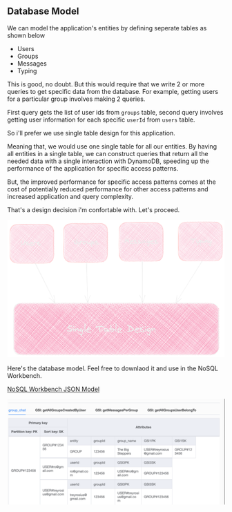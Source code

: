 ## Database Model

We can model the application's entities by defining seperate tables as shown below

- Users
- Groups
- Messages
- Typing

This is good, no doubt. But this would require that we write 2 or more queries to get specific data from the database.
For example, getting users for a particular group involves making 2 queries.

First query gets the list of user ids from `groups` table, second query involves getting user information for each specific `userId` from `users` table.

So i'll prefer we use single table design for this application.

Meaning that, we would use one single table for all our entities. By having all entities in a single table, we can construct queries that return all the needed data with a single interaction with DynamoDB, speeding up the performance of the application for specific access patterns.

But, the improved performance for specific access patterns comes at the cost of potentially reduced performance for other access patterns and increased application and query complexity.

That's a design decision i'm confortable with. Let's proceed.

![alt text](https://github.com/trey-rosius/cdk_group_chat/raw/master/images/single_table.png)

Here's the database model. Feel free to downlaod it and use in the NoSQL Workbench.

[NoSQL Workbench JSON Model](https://github.com/trey-rosius/cdk_group_chat/raw/master/json/group_chat.json)

![alt text](https://github.com/trey-rosius/cdk_group_chat/raw/master/images/no_sql_workbench.png)
